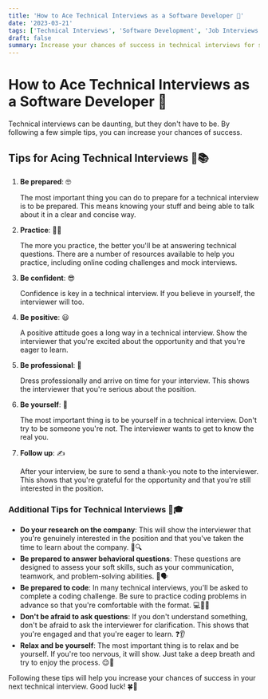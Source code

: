 ```yaml
---
title: 'How to Ace Technical Interviews as a Software Developer 💯'
date: '2023-03-21'
tags: ['Technical Interviews', 'Software Development', 'Job Interviews']
draft: false
summary: Increase your chances of success in technical interviews for software developer positions by following these tips and tricks. Learn how to prepare, practice, stay confident, and follow up after the interview.
---
```


# How to Ace Technical Interviews as a Software Developer 💯

Technical interviews can be daunting, but they don't have to be. By following a few simple tips, you can increase your chances of success.

## Tips for Acing Technical Interviews 🚀📚

1. **Be prepared**: 🤓

   The most important thing you can do to prepare for a technical interview is to be prepared. This means knowing your stuff and being able to talk about it in a clear and concise way.

2. **Practice**: 🤹‍♂️

   The more you practice, the better you'll be at answering technical questions. There are a number of resources available to help you practice, including online coding challenges and mock interviews.

3. **Be confident**: 😎

   Confidence is key in a technical interview. If you believe in yourself, the interviewer will too.

4. **Be positive**: 😃

   A positive attitude goes a long way in a technical interview. Show the interviewer that you're excited about the opportunity and that you're eager to learn.

5. **Be professional**: 💼

   Dress professionally and arrive on time for your interview. This shows the interviewer that you're serious about the position.

6. **Be yourself**: 🤗

   The most important thing is to be yourself in a technical interview. Don't try to be someone you're not. The interviewer wants to get to know the real you.

7. **Follow up**: ✍️

   After your interview, be sure to send a thank-you note to the interviewer. This shows that you're grateful for the opportunity and that you're still interested in the position.

### Additional Tips for Technical Interviews 🌟🎓

- **Do your research on the company**: This will show the interviewer that you're genuinely interested in the position and that you've taken the time to learn about the company. 🏢🔍
- **Be prepared to answer behavioral questions**: These questions are designed to assess your soft skills, such as your communication, teamwork, and problem-solving abilities. 🧠🗣️
- **Be prepared to code**: In many technical interviews, you'll be asked to complete a coding challenge. Be sure to practice coding problems in advance so that you're comfortable with the format. 💻👩‍💻
- **Don't be afraid to ask questions**: If you don't understand something, don't be afraid to ask the interviewer for clarification. This shows that you're engaged and that you're eager to learn. ❓👂
- **Relax and be yourself**: The most important thing is to relax and be yourself. If you're too nervous, it will show. Just take a deep breath and try to enjoy the process. 😌🍃

Following these tips will help you increase your chances of success in your next technical interview. Good luck! 🍀🎉
